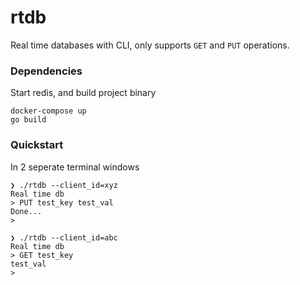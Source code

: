 # rtdb

Real time databases with CLI, only supports `GET` and `PUT` operations.

### Dependencies 
Start redis, and build project binary
```
docker-compose up
go build
```


### Quickstart 
In 2 seperate terminal windows 

```
❯ ./rtdb --client_id=xyz
Real time db
> PUT test_key test_val
Done...
> 
```

```
❯ ./rtdb --client_id=abc
Real time db
> GET test_key
test_val
>
```
